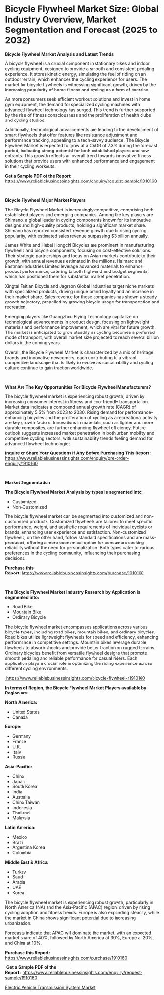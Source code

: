 <p><h1>Bicycle Flywheel Market Size: Global Industry Overview, Market Segmentation and Forecast (2025 to 2032)</h1></p><p><strong>Bicycle Flywheel Market Analysis and Latest Trends</strong></p>
<p><p>A bicycle flywheel is a crucial component in stationary bikes and indoor cycling equipment, designed to provide a smooth and consistent pedaling experience. It stores kinetic energy, simulating the feel of riding on an outdoor terrain, which enhances the cycling experience for users. The market for bicycle flywheels is witnessing significant growth, driven by the increasing popularity of home fitness and cycling as a form of exercise. </p><p>As more consumers seek efficient workout solutions and invest in home gym equipment, the demand for specialized cycling machines with advanced flywheel technology has surged. This trend is further supported by the rise of fitness consciousness and the proliferation of health clubs and cycling studios.</p><p>Additionally, technological advancements are leading to the development of smart flywheels that offer features like resistance adjustment and performance tracking, appealing to a tech-savvy audience. The Bicycle Flywheel Market is expected to grow at a CAGR of 7.3% during the forecast period, indicating strong potential for both established players and new entrants. This growth reflects an overall trend towards innovative fitness solutions that provide users with enhanced performance and engagement in their cycling workouts.</p></p>
<p><strong>Get a Sample PDF of the Report:&nbsp;</strong> <a href="https://www.reliablebusinessinsights.com/enquiry/request-sample/1910160?utm_campaign=3053&utm_medium=2&utm_source=Github&utm_content=ia&utm_term=30032025&utm_id=bicycle-flywheel">https://www.reliablebusinessinsights.com/enquiry/request-sample/1910160</a></p>
<p>&nbsp;</p>
<p><strong>Bicycle Flywheel Major Market Players</strong></p>
<p><p>The Bicycle Flywheel Market is increasingly competitive, comprising both established players and emerging companies. Among the key players are Shimano, a global leader in cycling components known for its innovative designs and high-quality products, holding a significant market share. Shimano has reported consistent revenue growth due to rising cycling popularity, with estimated sales revenue surpassing $3 billion annually.</p><p>James White and Hebei Hongchi Bicycles are prominent in manufacturing flywheels and bicycle components, focusing on cost-effective solutions. Their strategic partnerships and focus on Asian markets contribute to their growth, with annual revenues estimated in the millions. Halmarc and Eastman Industries Limited leverage advanced materials to enhance product performance, catering to both high-end and budget segments, which has positioned them for substantial market penetration.</p><p>Xingtai Feitian Bicycle and Jagraon Global Industries target niche markets with specialized products, driving unique brand loyalty and an increase in their market share. Sales revenue for these companies has shown a steady growth trajectory, propelled by growing bicycle usage for transportation and recreation.</p><p>Emerging players like Guangzhou Flying Technology capitalize on technological advancements in product design, focusing on lightweight materials and performance improvement, which are vital for future growth. The market is anticipated to grow steadily as cycling becomes a preferred mode of transport, with overall market size projected to reach several billion dollars in the coming years.</p><p>Overall, the Bicycle Flywheel Market is characterized by a mix of heritage brands and innovative newcomers, each contributing to a vibrant competitive landscape that is likely to evolve as sustainability and cycling culture continue to gain traction worldwide.</p></p>
<p>&nbsp;</p>
<p><strong>What Are The Key Opportunities For Bicycle Flywheel Manufacturers?</strong></p>
<p><p>The bicycle flywheel market is experiencing robust growth, driven by increasing consumer interest in fitness and eco-friendly transportation. Market data indicates a compound annual growth rate (CAGR) of approximately 5.5% from 2023 to 2030. Rising demand for performance-enhancing bicycles and the proliferation of cycling as a recreational activity are key growth factors. Innovations in materials, such as lighter and more durable composites, are further enhancing flywheel efficiency. Future outlook suggests increased market penetration in both urban mobility and competitive cycling sectors, with sustainability trends fueling demand for advanced flywheel technologies.</p></p>
<p><strong>Inquire or Share Your Questions If Any Before Purchasing This Report:</strong> <a href="https://www.reliablebusinessinsights.com/enquiry/pre-order-enquiry/1910160?utm_campaign=3053&utm_medium=2&utm_source=Github&utm_content=ia&utm_term=30032025&utm_id=bicycle-flywheel">https://www.reliablebusinessinsights.com/enquiry/pre-order-enquiry/1910160</a></p>
<p>&nbsp;</p>
<p><strong>Market Segmentation</strong></p>
<p><strong>The Bicycle Flywheel Market Analysis by types is segmented into:</strong></p>
<p><ul><li>Customized</li><li>Non-Customized</li></ul></p>
<p><p>The bicycle flywheel market can be segmented into customized and non-customized products. Customized flywheels are tailored to meet specific performance, weight, and aesthetic requirements of individual cyclists or brands, enhancing user experience and satisfaction. Non-customized flywheels, on the other hand, follow standard specifications and are mass-produced, offering a more economical option for consumers seeking reliability without the need for personalization. Both types cater to various preferences in the cycling community, influencing their purchasing decisions.</p></p>
<p><strong>Purchase this Report:&nbsp;</strong><a href="https://www.reliablebusinessinsights.com/purchase/1910160?utm_campaign=3053&utm_medium=2&utm_source=Github&utm_content=ia&utm_term=30032025&utm_id=bicycle-flywheel">https://www.reliablebusinessinsights.com/purchase/1910160</a></p>
<p>&nbsp;</p>
<p><strong>The Bicycle Flywheel Market Industry Research by Application is segmented into:</strong></p>
<p><ul><li>Road Bike</li><li>Mountain Bike</li><li>Ordinary Bicycle</li></ul></p>
<p><p>The bicycle flywheel market encompasses applications across various bicycle types, including road bikes, mountain bikes, and ordinary bicycles. Road bikes utilize lightweight flywheels for speed and efficiency, enhancing performance in competitive settings. Mountain bikes leverage durable flywheels to absorb shocks and provide better traction on rugged terrains. Ordinary bicycles benefit from versatile flywheel designs that promote smooth pedaling and reliable performance for casual riders. Each application plays a crucial role in optimizing the riding experience across different cycling environments.</p></p>
<p><a href="https://www.reliablebusinessinsights.com/bicycle-flywheel-r1910160?utm_campaign=3053&utm_medium=2&utm_source=Github&utm_content=ia&utm_term=30032025&utm_id=bicycle-flywheel">&nbsp;https://www.reliablebusinessinsights.com/bicycle-flywheel-r1910160</a></p>
<p><strong>In terms of Region, the Bicycle Flywheel Market Players available by Region are:</strong></p>
<p>
    <p> <strong> North America: </strong>
        <ul>
            <li>United States</li>
            <li>Canada</li>
        </ul>
        </p> 
    <p> <strong> Europe: </strong>
        <ul>
            <li>Germany</li>
            <li>France</li>
            <li>U.K.</li>
            <li>Italy</li>
            <li>Russia</li>
        </ul>
        </p> 
    <p> <strong> Asia-Pacific: </strong>
        <ul>
            <li>China</li>
            <li>Japan</li>
            <li>South Korea</li>
            <li>India</li>
            <li>Australia</li>
            <li>China Taiwan</li>
            <li>Indonesia</li>
            <li>Thailand</li>
            <li>Malaysia</li>
        </ul>
        </p> 
    <p> <strong> Latin America: </strong>
        <ul>
            <li>Mexico</li>
            <li>Brazil</li>
            <li>Argentina Korea</li>
            <li>Colombia</li>
        </ul>
        </p> 
    <p> <strong> Middle East & Africa: </strong>
        <ul>
            <li>Turkey</li>
            <li>Saudi</li>
            <li>Arabia</li>
            <li>UAE</li>
            <li>Korea</li>
        </ul>
    </p>
    </p>
<p><p>The bicycle flywheel market is experiencing robust growth, particularly in North America (NA) and the Asia-Pacific (APAC) region, driven by rising cycling adoption and fitness trends. Europe is also expanding steadily, while the market in China shows significant potential due to increasing urbanization. </p><p>Forecasts indicate that APAC will dominate the market, with an expected market share of 40%, followed by North America at 30%, Europe at 20%, and China at 10%.</p></p>
<p><strong>Purchase this Report: </strong><a href="https://www.reliablebusinessinsights.com/purchase/1910160?utm_campaign=3053&utm_medium=2&utm_source=Github&utm_content=ia&utm_term=30032025&utm_id=bicycle-flywheel">https://www.reliablebusinessinsights.com/purchase/1910160</a></p>
<p>&nbsp;<strong>Get a Sample PDF of the Report:&nbsp;&nbsp;</strong><a href="https://www.reliablebusinessinsights.com/enquiry/request-sample/1910160?utm_campaign=3053&utm_medium=2&utm_source=Github&utm_content=ia&utm_term=30032025&utm_id=bicycle-flywheel">https://www.reliablebusinessinsights.com/enquiry/request-sample/1910160</a></p>
<p><strong></strong></p>
<p><p><a href="https://github.com/saeiddaemo/Market-Research-Report-List-1/blob/main/electric-vehicle-transmission-system-market.md?utm_campaign=3053&utm_medium=2&utm_source=Github&utm_content=ia&utm_term=30032025&utm_id=bicycle-flywheel">Electric Vehicle Transmission System Market</a></p></p>